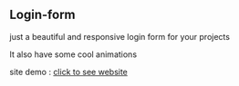 ## Login-form
<p>just a beautiful and responsive login form for your projects</p>
<p>It also have some cool animations</p>

<p> site demo : <a href="https://login-form-poriw.netlify.app/" target="_blank">click to see website</a></p>
